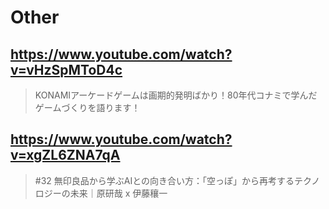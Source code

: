 # Other

## https://www.youtube.com/watch?v=vHzSpMToD4c

> KONAMIアーケードゲームは画期的発明ばかり！80年代コナミで学んだゲームづくりを語ります！

## https://www.youtube.com/watch?v=xgZL6ZNA7qA

> #32 無印良品から学ぶAIとの向き合い方：「空っぽ」から再考するテクノロジーの未来｜原研哉 x 伊藤穰一
